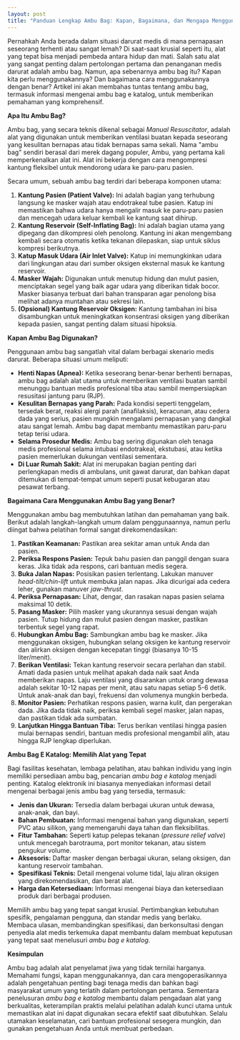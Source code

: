 ```yaml
---
layout: post
title: "Panduan Lengkap Ambu Bag: Kapan, Bagaimana, dan Mengapa Menggunakannya"
---
```


Pernahkah Anda berada dalam situasi darurat medis di mana pernapasan seseorang terhenti atau sangat lemah? Di saat-saat krusial seperti itu, alat yang tepat bisa menjadi pembeda antara hidup dan mati. Salah satu alat yang sangat penting dalam pertolongan pertama dan penanganan medis darurat adalah ambu bag. Namun, apa sebenarnya ambu bag itu? Kapan kita perlu menggunakannya? Dan bagaimana cara menggunakannya dengan benar? Artikel ini akan membahas tuntas tentang ambu bag, termasuk informasi mengenai ambu bag e katalog, untuk memberikan pemahaman yang komprehensif.

**Apa Itu Ambu Bag?**

Ambu bag, yang secara teknis dikenal sebagai *Manual Resuscitator*, adalah alat yang digunakan untuk memberikan ventilasi buatan kepada seseorang yang kesulitan bernapas atau tidak bernapas sama sekali. Nama "ambu bag" sendiri berasal dari merek dagang populer, Ambu, yang pertama kali memperkenalkan alat ini. Alat ini bekerja dengan cara mengompresi kantung fleksibel untuk mendorong udara ke paru-paru pasien.

Secara umum, sebuah ambu bag terdiri dari beberapa komponen utama:

1.  **Kantung Pasien (Patient Valve):** Ini adalah bagian yang terhubung langsung ke masker wajah atau endotrakeal tube pasien. Katup ini memastikan bahwa udara hanya mengalir masuk ke paru-paru pasien dan mencegah udara keluar kembali ke kantung saat dihirup.
2.  **Kantung Reservoir (Self-Inflating Bag):** Ini adalah bagian utama yang dipegang dan dikompresi oleh penolong. Kantung ini akan mengembang kembali secara otomatis ketika tekanan dilepaskan, siap untuk siklus kompresi berikutnya.
3.  **Katup Masuk Udara (Air Inlet Valve):** Katup ini memungkinkan udara dari lingkungan atau dari sumber oksigen eksternal masuk ke kantung reservoir.
4.  **Masker Wajah:** Digunakan untuk menutup hidung dan mulut pasien, menciptakan segel yang baik agar udara yang diberikan tidak bocor. Masker biasanya terbuat dari bahan transparan agar penolong bisa melihat adanya muntahan atau sekresi lain.
5.  **(Opsional) Kantung Reservoir Oksigen:** Kantung tambahan ini bisa disambungkan untuk meningkatkan konsentrasi oksigen yang diberikan kepada pasien, sangat penting dalam situasi hipoksia.

**Kapan Ambu Bag Digunakan?**

Penggunaan ambu bag sangatlah vital dalam berbagai skenario medis darurat. Beberapa situasi umum meliputi:

*   **Henti Napas (Apnea):** Ketika seseorang benar-benar berhenti bernapas, ambu bag adalah alat utama untuk memberikan ventilasi buatan sambil menunggu bantuan medis profesional tiba atau sambil mempersiapkan resusitasi jantung paru (RJP).
*   **Kesulitan Bernapas yang Parah:** Pada kondisi seperti tenggelam, tersedak berat, reaksi alergi parah (anafilaksis), keracunan, atau cedera dada yang serius, pasien mungkin mengalami pernapasan yang dangkal atau sangat lemah. Ambu bag dapat membantu memastikan paru-paru tetap terisi udara.
*   **Selama Prosedur Medis:** Ambu bag sering digunakan oleh tenaga medis profesional selama intubasi endotrakeal, ekstubasi, atau ketika pasien memerlukan dukungan ventilasi sementara.
*   **Di Luar Rumah Sakit:** Alat ini merupakan bagian penting dari perlengkapan medis di ambulans, unit gawat darurat, dan bahkan dapat ditemukan di tempat-tempat umum seperti pusat kebugaran atau pesawat terbang.

**Bagaimana Cara Menggunakan Ambu Bag yang Benar?**

Menggunakan ambu bag membutuhkan latihan dan pemahaman yang baik. Berikut adalah langkah-langkah umum dalam penggunaannya, namun perlu diingat bahwa pelatihan formal sangat direkomendasikan:

1.  **Pastikan Keamanan:** Pastikan area sekitar aman untuk Anda dan pasien.
2.  **Periksa Respons Pasien:** Tepuk bahu pasien dan panggil dengan suara keras. Jika tidak ada respons, cari bantuan medis segera.
3.  **Buka Jalan Napas:** Posisikan pasien terlentang. Lakukan manuver *head-tilt/chin-lift* untuk membuka jalan napas. Jika dicurigai ada cedera leher, gunakan manuver *jaw-thrust*.
4.  **Periksa Pernapasan:** Lihat, dengar, dan rasakan napas pasien selama maksimal 10 detik.
5.  **Pasang Masker:** Pilih masker yang ukurannya sesuai dengan wajah pasien. Tutup hidung dan mulut pasien dengan masker, pastikan terbentuk segel yang rapat.
6.  **Hubungkan Ambu Bag:** Sambungkan ambu bag ke masker. Jika menggunakan oksigen, hubungkan selang oksigen ke kantung reservoir dan alirkan oksigen dengan kecepatan tinggi (biasanya 10-15 liter/menit).
7.  **Berikan Ventilasi:** Tekan kantung reservoir secara perlahan dan stabil. Amati dada pasien untuk melihat apakah dada naik saat Anda memberikan napas. Laju ventilasi yang disarankan untuk orang dewasa adalah sekitar 10-12 napas per menit, atau satu napas setiap 5-6 detik. Untuk anak-anak dan bayi, frekuensi dan volumenya mungkin berbeda.
8.  **Monitor Pasien:** Perhatikan respons pasien, warna kulit, dan pergerakan dada. Jika dada tidak naik, periksa kembali segel masker, jalan napas, dan pastikan tidak ada sumbatan.
9.  **Lanjutkan Hingga Bantuan Tiba:** Terus berikan ventilasi hingga pasien mulai bernapas sendiri, bantuan medis profesional mengambil alih, atau hingga RJP lengkap diperlukan.

**Ambu Bag E Katalog: Memilih Alat yang Tepat**

Bagi fasilitas kesehatan, lembaga pelatihan, atau bahkan individu yang ingin memiliki persediaan ambu bag, pencarian *ambu bag e katalog* menjadi penting. Katalog elektronik ini biasanya menyediakan informasi detail mengenai berbagai jenis ambu bag yang tersedia, termasuk:

*   **Jenis dan Ukuran:** Tersedia dalam berbagai ukuran untuk dewasa, anak-anak, dan bayi.
*   **Bahan Pembuatan:** Informasi mengenai bahan yang digunakan, seperti PVC atau silikon, yang memengaruhi daya tahan dan fleksibilitas.
*   **Fitur Tambahan:** Seperti katup pelepas tekanan (*pressure relief valve*) untuk mencegah barotrauma, port monitor tekanan, atau sistem pengukur volume.
*   **Aksesoris:** Daftar masker dengan berbagai ukuran, selang oksigen, dan kantung reservoir tambahan.
*   **Spesifikasi Teknis:** Detail mengenai volume tidal, laju aliran oksigen yang direkomendasikan, dan berat alat.
*   **Harga dan Ketersediaan:** Informasi mengenai biaya dan ketersediaan produk dari berbagai produsen.

Memilih ambu bag yang tepat sangat krusial. Pertimbangkan kebutuhan spesifik, pengalaman pengguna, dan standar medis yang berlaku. Membaca ulasan, membandingkan spesifikasi, dan berkonsultasi dengan penyedia alat medis terkemuka dapat membantu dalam membuat keputusan yang tepat saat menelusuri *ambu bag e katalog*.

**Kesimpulan**

Ambu bag adalah alat penyelamat jiwa yang tidak ternilai harganya. Memahami fungsi, kapan menggunakannya, dan cara mengoperasikannya adalah pengetahuan penting bagi tenaga medis dan bahkan bagi masyarakat umum yang terlatih dalam pertolongan pertama. Sementara penelusuran *ambu bag e katalog* membantu dalam pengadaan alat yang berkualitas, keterampilan praktis melalui pelatihan adalah kunci utama untuk memastikan alat ini dapat digunakan secara efektif saat dibutuhkan. Selalu utamakan keselamatan, cari bantuan profesional sesegera mungkin, dan gunakan pengetahuan Anda untuk membuat perbedaan.
